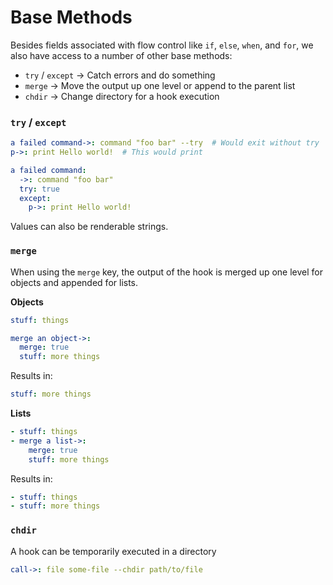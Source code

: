 # Base Methods

Besides fields associated with flow control like `if`, `else`, `when`, and `for`, we also have access to a number of other base methods:

- `try` / `except` -> Catch errors and do something
- `merge` -> Move the output up one level or append to the parent list
- `chdir` -> Change directory for a hook execution

### `try` / `except`

```yaml
a failed command->: command "foo bar" --try  # Would exit without try
p->: print Hello world!  # This would print
```

```yaml
a failed command:
  ->: command "foo bar"
  try: true
  except:
    p->: print Hello world!
```

Values can also be renderable strings.

### `merge`

When using the `merge` key, the output of the hook is merged up one level for objects and appended for lists.

**Objects**  

```yaml
stuff: things

merge an object->:
  merge: true
  stuff: more things
```

Results in:

```yaml
stuff: more things
```

**Lists**  

```yaml
- stuff: things
- merge a list->:
    merge: true
    stuff: more things
```

Results in:

```yaml
- stuff: things
- stuff: more things
```

### `chdir`

A hook can be temporarily executed in a directory

```yaml
call->: file some-file --chdir path/to/file
```